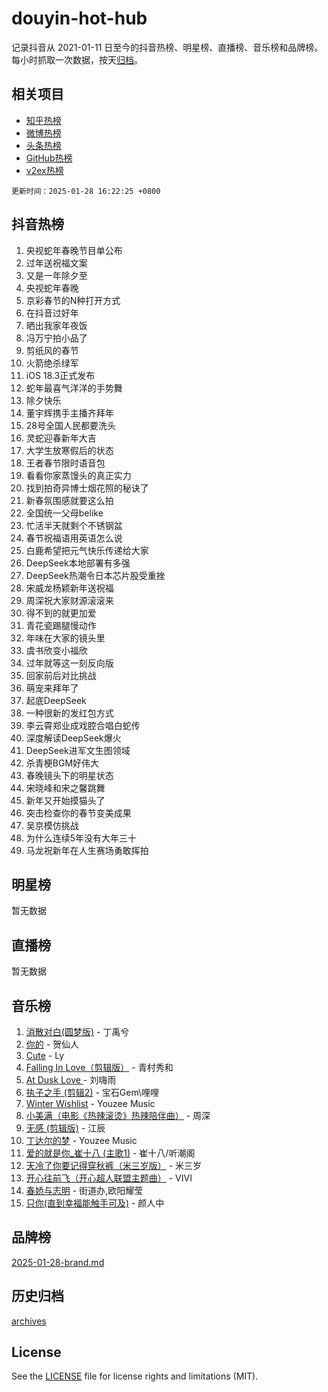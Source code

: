 # douyin-hot-hub

记录抖音从 2021-01-11 日至今的抖音热榜、明星榜、直播榜、音乐榜和品牌榜。每小时抓取一次数据，按天[归档](archives)。

## 相关项目

- [知乎热榜](https://github.com/lonnyzhang423/zhihu-hot-hub)
- [微博热榜](https://github.com/lonnyzhang423/weibo-hot-hub)
- [头条热榜](https://github.com/lonnyzhang423/toutiao-hot-hub)
- [GitHub热榜](https://github.com/lonnyzhang423/github-hot-hub)
- [v2ex热榜](https://github.com/lonnyzhang423/v2ex-hot-hub)


`更新时间：2025-01-28 16:22:25 +0800`

## 抖音热榜

1. 央视蛇年春晚节目单公布
1. 过年送祝福文案
1. 又是一年除夕至
1. 央视蛇年春晚
1. 京彩春节的N种打开方式
1. 在抖音过好年
1. 晒出我家年夜饭
1. 冯万宁拍小品了
1. 剪纸风的春节
1. 火箭绝杀绿军
1. iOS 18.3正式发布
1. 蛇年最喜气洋洋的手势舞
1. 除夕快乐
1. 董宇辉携手主播齐拜年
1. 28号全国人民都要洗头
1. 灵蛇迎春新年大吉
1. 大学生放寒假后的状态
1. 王者春节限时语音包
1. 看看你家蒸馒头的真正实力
1. 找到拍奇异博士烟花照的秘诀了
1. 新春氛围感就要这么拍
1. 全国统一父母belike
1. 忙活半天就剩个不锈钢盆
1. 春节祝福语用英语怎么说
1. 白鹿希望把元气快乐传递给大家
1. DeepSeek本地部署有多强
1. DeepSeek热潮令日本芯片股受重挫
1. 宋威龙杨颖新年送祝福
1. 周深祝大家财源滚滚来
1. 得不到的就更加爱
1. 青花瓷踢腿慢动作
1. 年味在大家的镜头里
1. 虞书欣变小福欣
1. 过年就等这一刻反向版
1. 回家前后对比挑战
1. 萌宠来拜年了
1. 起底DeepSeek
1. 一种很新的发红包方式
1. 李云霄郑业成戏腔合唱白蛇传
1. 深度解读DeepSeek爆火
1. DeepSeek进军文生图领域
1. 杀青梗BGM好伟大
1. 春晚镜头下的明星状态
1. 宋晓峰和宋之馨跳舞
1. 新年又开始摸猫头了
1. 突击检查你的春节变美成果
1. 吴京模仿挑战
1. 为什么连续5年没有大年三十
1. 马龙祝新年在人生赛场勇敢挥拍

## 明星榜

暂无数据

## 直播榜

暂无数据

## 音乐榜

1. [消散对白(圆梦版)](https://sf5-hl-cdn-tos.douyinstatic.com/obj/tos-cn-ve-2774/og4jB5I5IizzoZVAAAzWgBMAsMDWoArfwBOiFs) - 丁禹兮
1. [你的](https://sf5-hl-cdn-tos.douyinstatic.com/obj/tos-cn-ve-2774/oYuIeKf42jB7sEV6B2upMdpYAgfrQWj0FeRegh) - 贺仙人
1. [Cute](https://sf5-hl-cdn-tos.douyinstatic.com/obj/tos-cn-ve-2774/o4IbIzHWKAAB4wsS5qMBRiiAlEBGTpQRNfFvuo) - Ly
1. [Falling In Love（剪辑版）](https://sf5-hl-cdn-tos.douyinstatic.com/obj/tos-cn-ve-2774/o8ajpA8zzgBPahbBIO8AcKGBLJezFCRd1wfP9f) - 青村秀和
1. [ At Dusk  Love ](https://sf5-hl-cdn-tos.douyinstatic.com/obj/tos-cn-ve-2774/o8CrpCf5CaYgI4ZrtQgMQAFEfuGqNnRSDQAPBc) - 刘嗨雨
1. [执子之手 (剪辑2)](https://sf5-hl-cdn-tos.douyinstatic.com/obj/tos-cn-ve-2774/oUoZLQjCc31XzqsBnBQUNgeKtYPBcgbFDwtfcu) - 宝石Gem\哩哩
1. [Winter Wishlist](https://sf5-hl-cdn-tos.douyinstatic.com/obj/tos-cn-ve-2774/oIIgUOeamCFCVAzxN6MFRLIBlLGpUqQxeeHrLE) - Youzee Music
1. [小美满（电影《热辣滚烫》热辣陪伴曲）](https://sf5-hl-cdn-tos.douyinstatic.com/obj/tos-cn-ve-2774/o0GAn2lSgfZIDUgtevCGDQYnFg4CwnrBaxbTZL) - 周深
1. [无感 (剪辑版)](https://sf5-hl-cdn-tos.douyinstatic.com/obj/tos-cn-ve-2774/o0eIsUzJBDlQaQFC5OFlgbMEZC1TFYBftOBn6p) - 江辰
1. [丁达尔的梦](https://sf6-cdn-tos.douyinstatic.com/obj/tos-cn-ve-2774/oMU3WirUZBVQkAC9ccG5P2IQirziZM2RTInUY) - Youzee Music
1. [爱的就是你_崔十八 (主歌1)](https://sf3-cdn-tos.douyinstatic.com/obj/tos-cn-ve-2774/oI5BO5DhFZ6UTcNCnZaOCBLtZ7WIMQGfgnXf5E) - 崔十八/听潮阁
1. [天冷了你要记得穿秋裤（米三岁版）](https://sf5-hl-cdn-tos.douyinstatic.com/obj/tos-cn-ve-2774/oQlIwVIDWiZ6BQilAorS7MA0AgCkQDvcZAdm1) - 米三岁
1. [开心往前飞（开心超人联盟主题曲）](https://sf5-hl-cdn-tos.douyinstatic.com/obj/tos-cn-ve-2774/9d8fb7c82cf1421fb93a9fe925275e0a) - VIVI
1. [春娇与志明](https://sf5-hl-cdn-tos.douyinstatic.com/obj/tos-cn-ve-2774/e530d8fceb7044b39707d7f9ff54add1) - 街道办,欧阳耀莹
1. [只你(直到幸福能触手可及)](https://sf5-hl-cdn-tos.douyinstatic.com/obj/tos-cn-ve-2774/o0lBkRDzFTeaVSUz3ZZSCBVtZ5DIMQGfgmEAuE) - 颜人中

## 品牌榜

[2025-01-28-brand.md](archives/2025-01-28-brand.md)

## 历史归档

[archives](archives)

## License

See the [LICENSE](LICENSE) file for license rights and limitations (MIT).
